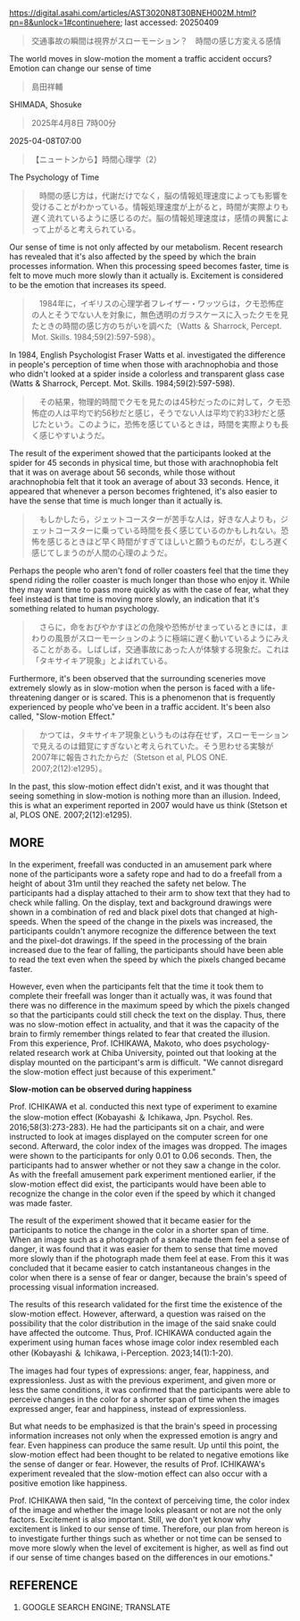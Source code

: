 https://digital.asahi.com/articles/AST3020N8T30BNEH002M.html?pn=8&unlock=1#continuehere; last accessed: 20250409

> 交通事故の瞬間は視界がスローモーション？　時間の感じ方変える感情

The world moves in slow-motion the moment a traffic accident occurs? Emotion can change our sense of time

> 島田祥輔

SHIMADA, Shosuke

> 2025年4月8日 7時00分

2025-04-08T07:00

> 【ニュートンから】時間心理学（2）

The Psychology of Time

> 　時間の感じ方は，代謝だけでなく，脳の情報処理速度によっても影響を受けることがわかっている。情報処理速度が上がると，時間が実際よりも遅く流れているように感じるのだ。脳の情報処理速度は，感情の興奮によって上がると考えられている。

Our sense of time is not only affected by our metabolism. Recent research has revealed that it's also affected by the speed by which the brain processes information. When this processing speed becomes faster, time is felt to move much more slowly than it actually is. Excitement is considered to be the emotion that increases its speed.

> 　1984年に，イギリスの心理学者フレイザー・ワッツらは，クモ恐怖症の人とそうでない人を対象に，無色透明のガラスケースに入ったクモを見たときの時間の感じ方のちがいを調べた（Watts ＆ Sharrock, Percept. Mot. Skills. 1984;59(2):597-598）。

In 1984, English Psychologist Fraser Watts et al. investigated the difference in people's perception of time when those with arachnophobia and those who didn't looked at a spider inside a colorless and transparent glass case (Watts & Sharrock, Percept. Mot. Skills. 1984;59(2):597-598).

> 　その結果，物理的時間でクモを見たのは45秒だったのに対して，クモ恐怖症の人は平均で約56秒だと感じ，そうでない人は平均で約33秒だと感じたという。このように，恐怖を感じているときは，時間を実際よりも長く感じやすいようだ。

The result of the experiment showed that the participants looked at the spider for 45 seconds in physical time, but those with arachnophobia felt that it was on average about 56 seconds, while those without arachnophobia felt that it took an average of about 33 seconds. Hence, it appeared that whenever a person becomes frightened, it's also easier to have the sense that time is much longer than it actually is.

> 　もしかしたら，ジェットコースターが苦手な人は，好きな人よりも，ジェットコースターに乗っている時間を長く感じているのかもしれない。恐怖を感じるときほど早く時間がすぎてほしいと願うものだが，むしろ遅く感じてしまうのが人間の心理のようだ。

Perhaps the people who aren't fond of roller coasters feel that the time they spend riding the roller coaster is much longer than those who enjoy it. While they may want time to pass more quickly as with the case of fear, what they feel instead is that time is moving more slowly, an indication that it's something related to human psychology.

> 　さらに，命をおびやかすほどの危険や恐怖がせまっているときには，まわりの風景がスローモーションのように極端に遅く動いているようにみえることがある。しばしば，交通事故にあった人が体験する現象だ。これは「タキサイキア現象」とよばれている。

Furthermore, it's been observed that the surrounding sceneries move extremely slowly as in slow-motion when the person is faced with a life-threatening danger or is scared. This is a phenomenon that is frequently experienced by people who've been in a traffic accident. It's been also called, "Slow-motion Effect."

> 　かつては，タキサイキア現象というものは存在せず，スローモーションで見えるのは錯覚にすぎないと考えられていた。そう思わせる実験が2007年に報告されたからだ（Stetson et al, PLOS ONE. 2007;2(12):e1295）。

In the past, this slow-motion effect didn't exist, and it was thought that seeing something in slow-motion is nothing more than an illusion. Indeed, this is what an experiment reported in 2007 would have us think (Stetson et al, PLOS ONE. 2007;2(12):e1295).

## MORE

In the experiment, freefall was conducted in an amusement park where none of the participants wore a safety rope and had to do a freefall from a height of about 31m until they reached the safety net below. The participants had a display attached to their arm to show text that they had to check while falling. On the display, text and background drawings were shown in a combination of red and black pixel dots that changed at high-speeds. When the speed of the change in the pixels was increased, the participants couldn't anymore recognize the difference between the text and the pixel-dot drawings. If the speed in the processing of the brain increased due to the fear of falling, the participants should have been able to read the text even when the speed by which the pixels changed became  faster.

However, even when the participants felt that the time it took them to complete their freefall was longer than it actually was, it was found that there was no difference in the maximum speed by which the pixels changed so that the participants could still check the text on the display. Thus, there was no slow-motion effect in actuality, and that it was the capacity of the brain to firmly remember things related to fear that created the illusion. From this experience, Prof. ICHIKAWA, Makoto, who does psychology-related research work at Chiba University, pointed out that looking at the display mounted on the participant's arm is difficult. "We cannot disregard the slow-motion effect just because of this experiment." 

<b>Slow-motion can be observed during happiness</b>

Prof. ICHIKAWA et al. conducted this next type of experiment to examine the slow-motion effect (Kobayashi ＆ Ichikawa, Jpn. Psychol. Res. 2016;58(3):273-283). He had the participants sit on a chair, and were instructed to look at images displayed on the computer screen for one second. Afterward, the color index of the images was dropped. The images were shown to the participants for only 0.01 to 0.06 seconds. Then, the participants had to answer whether or not they saw a change in the color. As with the freefall amusement park experiment mentioned earlier, if the slow-motion effect did exist, the participants would have been able to recognize the change in the color even if the speed by which it changed was made faster.

The result of the experiment showed that it became easier for the participants to notice the change in the color in a shorter span of time. When an image such as a photograph of a snake made them feel a sense of danger, it was found that it was easier for them to sense that time moved more slowly than if the photograph made them feel at ease. From this it was concluded that it became easier to catch instantaneous changes in the color when there is a sense of fear or danger, because the brain's speed of processing visual information increased.

The results of this research validated for the first time the existence of the slow-motion effect. However, afterward, a question was raised on the possibility that the color distribution in the image of the said snake could have affected the outcome. Thus, Prof. ICHIKAWA conducted again the experiment using human faces whose image color index resembled each other (Kobayashi ＆ Ichikawa, i-Perception. 2023;14(1):1-20).

The images had four types of expressions: anger, fear, happiness, and expressionless. Just as with the previous experiment, and given more or less the same conditions, it was confirmed that the participants were able to perceive changes in the color for a shorter span of time when the images expressed anger, fear and happiness, instead of expressionless.

But what needs to be emphasized is that the brain's speed in processing information increases not only when the expressed emotion is angry and fear. Even happiness can produce the same result. Up until this point, the slow-motion effect had been thought to be related to negative emotions like the sense of danger or fear. However, the results of Prof. ICHIKAWA's experiment revealed that the slow-motion effect can also occur with a positive emotion like happiness.

Prof. ICHIKAWA then said, "In the context of perceiving time, the color index of the image and whether the image looks pleasant or not are not the only factors. Excitement is also important. Still, we don't yet know why excitement is linked to our sense of time. Therefore, our plan from hereon is to investigate further things such as whether or not time can be sensed to move more slowly when the level of excitement is higher, as well as find out if our sense of time changes based on the differences in our emotions."

## REFERENCE

1) GOOGLE SEARCH ENGINE; TRANSLATE